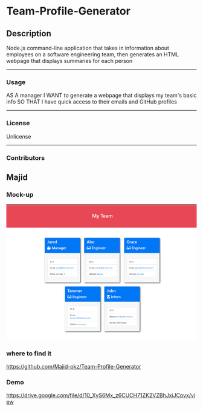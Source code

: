 # Team-Profile-Generator
    
## Description
Node.js command-line application that takes in information about employees on a software engineering team, then generates an HTML webpage that displays summaries for each person
    
---
  
    
### Usage
AS A manager
I WANT to generate a webpage that displays my team's basic info
SO THAT I have quick access to their emails and GitHub profiles
   
---
    
### License

    
Unlicense

    
---

    
### Contributors
    
Majid     
---
### Mock-up
<p align="left">
    <img src="./Assets/Mock-up.png">
   
</p>
  
    
### where to find it 

    
https://github.com/Majid-pkz/Team-Profile-Generator
 
 ### Demo
https://drive.google.com/file/d/10_XyS6Mx_z6CUCH71ZK2VZBhJxiJCpvx/view
    
